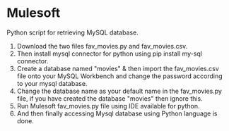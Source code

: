 # Mulesoft
Python script for retrieving MySQL database.
1. Download the two files fav_movies.py and fav_movies.csv.
2. Then install mysql connector for python using pip install my-sql connector.
3. Create a database named "movies" & then import the fav_movies.csv file onto your MySQL Workbench and change the password according to your mysql database.
4. Change the database name as your default name in the fav_movies.py file, if you have created the database "movies" then ignore this.
5. Run Mulesoft fav_movies.py file using IDE available for python.
6. And then finally accessing Mysql database using Python language is done.
